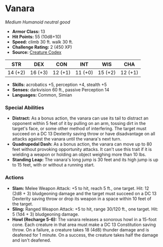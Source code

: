 # Vanara

*Medium* *Humanoid* *neutral good*

- **Armor Class:** 13
- **Hit Points:** 55 (10d8+10)
- **Speed:** climb 30 ft. walk 30 ft.
- **Challenge Rating:** 2 (450 XP)
- **Source:** [Creature Codex](https://koboldpress.com/kpstore/product/creature-codex-for-5th-edition-dnd/)

| STR | DEX | CON | INT | WIS | CHA |
| --- | --- | --- | --- | --- | --- |
| 14 (+2) | 16 (+3) | 12 (+1) | 11 (+0) | 15 (+2) | 12 (+1) |

- **Skills:** acrobatics +5, perception +4, stealth +5
- **Senses:** darkvision 60 ft., passive Perception 14
- **Languages:** Common, Simian
### Special Abilities
- **Distract:** As a bonus action, the vanara can use its tail to distract an opponent within 5 feet of it by pulling on an arm, tossing dirt in the target's face, or some other method of interfering. The target must succeed on a DC 13 Dexterity saving throw or have disadvantage on all attacks against the vanara until the vanara's next turn.
- **Quadrupedal Dash:** As a bonus action, the vanara can move up to 80 feet without provoking opportunity attacks. It can't use this trait if it is wielding a weapon or holding an object weighing more than 10 lbs.
- **Standing Leap:** The vanara's long jump is 30 feet and its high jump is up to 15 feet, with or without a running start.
### Actions
- **Slam:** Melee Weapon Attack: +5 to hit, reach 5 ft., one target. Hit: 12 (2d8 + 3) bludgeoning damage and the target must succeed on a DC 13 Dexterity saving throw or drop its weapon in a space within 10 feet of the target.
- **Sling:** Ranged Weapon Attack: +5 to hit, range 30/120 ft., one target. Hit: 5 (1d4 + 3) bludgeoning damage.
- **Howl (Recharge 5-6):** The vanara releases a sonorous howl in a 15-foot cone. Each creature in that area must make a DC 13 Constitution saving throw. On a failure, a creature takes 18 (4d8) thunder damage and is deafened for 1 minute. On a success, the creature takes half the damage and isn't deafened.
